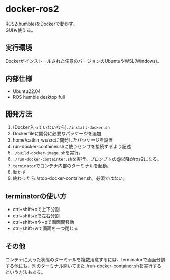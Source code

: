 # docker-ros2
ROS2(humble)をDockerで動かす。  
GUIも使える。

## 実行環境
Dockerがインストールされた任意のバージョンのUbuntuやWSL(Windows)。

## 内部仕様
- Ubuntu22.04
- ROS humble desktop full

## 開発方法
1. (Docker入っていないなら)```./install-docker.sh```
1. Dockerfileに開発に必要なパッケージを追加
1. home/catkin_ws/srcに開発したパッケージを設置
1. run-docker-container.shに使うセンサを接続するよう記述
1. ```./build-docker-image.sh```を実行。
1. ```./run-docker-containter.sh```を実行。プロンプトの@以降がros2になる。
1. ```terminator```でコンテナ内部のターミナルを起動。
1. 動かす
1. 終わったら./stop-docker-container.sh。必須ではない。

## terminatorの使い方
- ctrl+shift+oで上下分割
- ctrl+shift+eで左右分割
- ctrl+shift+nや+pで画面間移動
- ctrl+shift+wで画面を一つ閉じる

## その他
コンテナに入った状態のターミナルを複数用意するには、terminatorで画面分割する他にも、別のターミナル開いてまた./run-docker-container.shを実行するという方法もある。
